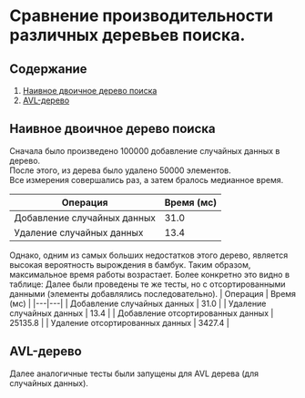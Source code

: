 # Сравнение производительности различных деревьев поиска.

## Содержание
1. [Наивное двоичное дерево поиска](#bin)
2. [AVL-дерево](#avl)

## Наивное двоичное дерево поиска <a name="bin"></a>
Сначала было произведено 100000 добавление случайных данных в дерево.\
После этого, из дерева было удалено 50000 элементов.\
Все измерения совершались раз, а затем бралось медианное время.

| Операция | Время (мс) |
|---|---|
| Добавление случайных данных | 31.0 |
| Удаление случайных данных | 13.4 |

Однако, одним из самых больших недостатков этого дерево, является высокая вероятность вырождения в бамбук. Таким образом, максимальное время работы возрастает. Более конкретно это видно в таблице:
Далее были проведены те же тесты, но с отсортированными данными (элементы добавлялись последовательно).
| Операция | Время (мс) |
|---|---|
| Добавление случайных данных | 31.0 |
| Удаление случайных данных | 13.4 |
| Добавление отсортированных данных | 25135.8 |
| Удаление отсортированных данных | 3427.4 |

## AVL-дерево <a name="avl"></a>
Далее аналогичные тесты были запущены для AVL дерева (для случайных данных).